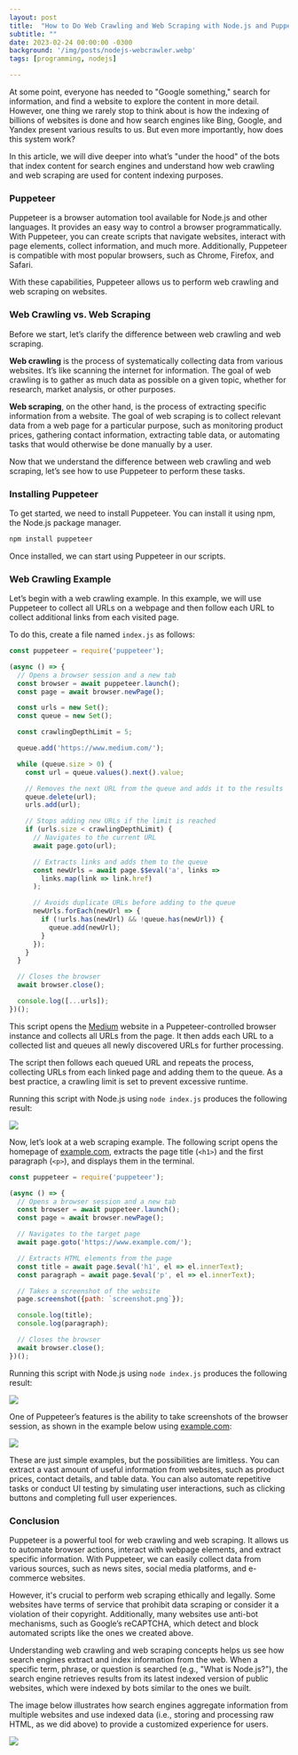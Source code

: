 ```yaml
---
layout: post
title:  "How to Do Web Crawling and Web Scraping with Node.js and Puppeteer"
subtitle: ""
date: 2023-02-24 00:00:00 -0300
background: '/img/posts/nodejs-webcrawler.webp'
tags: [programming, nodejs]

---
```


At some point, everyone has needed to "Google something," search for information, and find a website to explore the content in more detail. However, one thing we rarely stop to think about is how the indexing of billions of websites is done and how search engines like Bing, Google, and Yandex present various results to us. But even more importantly, how does this system work?  

In this article, we will dive deeper into what’s "under the hood" of the bots that index content for search engines and understand how web crawling and web scraping are used for content indexing purposes.  

### Puppeteer  
Puppeteer is a browser automation tool available for Node.js and other languages. It provides an easy way to control a browser programmatically. With Puppeteer, you can create scripts that navigate websites, interact with page elements, collect information, and much more. Additionally, Puppeteer is compatible with most popular browsers, such as Chrome, Firefox, and Safari.  

With these capabilities, Puppeteer allows us to perform web crawling and web scraping on websites.  

### Web Crawling vs. Web Scraping  
Before we start, let’s clarify the difference between web crawling and web scraping.  

**Web crawling** is the process of systematically collecting data from various websites. It’s like scanning the internet for information. The goal of web crawling is to gather as much data as possible on a given topic, whether for research, market analysis, or other purposes.  

**Web scraping**, on the other hand, is the process of extracting specific information from a website. The goal of web scraping is to collect relevant data from a web page for a particular purpose, such as monitoring product prices, gathering contact information, extracting table data, or automating tasks that would otherwise be done manually by a user.  

Now that we understand the difference between web crawling and web scraping, let’s see how to use Puppeteer to perform these tasks.  

### Installing Puppeteer  
To get started, we need to install Puppeteer. You can install it using npm, the Node.js package manager.  

```bash
npm install puppeteer
```
Once installed, we can start using Puppeteer in our scripts.  

### Web Crawling Example  
Let’s begin with a web crawling example. In this example, we will use Puppeteer to collect all URLs on a webpage and then follow each URL to collect additional links from each visited page.  

To do this, create a file named `index.js` as follows:  

```javascript
const puppeteer = require('puppeteer');

(async () => {
  // Opens a browser session and a new tab
  const browser = await puppeteer.launch();
  const page = await browser.newPage();

  const urls = new Set();
  const queue = new Set();

  const crawlingDepthLimit = 5;

  queue.add('https://www.medium.com/');

  while (queue.size > 0) {
    const url = queue.values().next().value;

    // Removes the next URL from the queue and adds it to the results
    queue.delete(url);
    urls.add(url);

    // Stops adding new URLs if the limit is reached
    if (urls.size < crawlingDepthLimit) {
      // Navigates to the current URL
      await page.goto(url);

      // Extracts links and adds them to the queue
      const newUrls = await page.$$eval('a', links =>
        links.map(link => link.href)
      );

      // Avoids duplicate URLs before adding to the queue
      newUrls.forEach(newUrl => {
        if (!urls.has(newUrl) && !queue.has(newUrl)) {
          queue.add(newUrl);
        }
      });
    }
  }

  // Closes the browser
  await browser.close();

  console.log([...urls]);
})();
```

This script opens the [Medium](https://www.medium.com) website in a Puppeteer-controlled browser instance and collects all URLs from the page. It then adds each URL to a collected list and queues all newly discovered URLs for further processing.  

The script then follows each queued URL and repeats the process, collecting URLs from each linked page and adding them to the queue. As a best practice, a crawling limit is set to prevent excessive runtime.  

Running this script with Node.js using `node index.js` produces the following result:  

![](../../../img/posts/puppeteer-result-01.png)  

Now, let’s look at a web scraping example. The following script opens the homepage of [example.com](https://www.example.com/), extracts the page title (`<h1>`) and the first paragraph (`<p>`), and displays them in the terminal.  

```javascript
const puppeteer = require('puppeteer');

(async () => {
  // Opens a browser session and a new tab
  const browser = await puppeteer.launch();
  const page = await browser.newPage();

  // Navigates to the target page
  await page.goto('https://www.example.com/');

  // Extracts HTML elements from the page
  const title = await page.$eval('h1', el => el.innerText);
  const paragraph = await page.$eval('p', el => el.innerText);

  // Takes a screenshot of the website
  page.screenshot({path: `screenshot.png`});

  console.log(title);
  console.log(paragraph);

  // Closes the browser
  await browser.close();
})();
```

Running this script with Node.js using `node index.js` produces the following result:  

![](../../../img/posts/puppeteer-result-02.png)  

One of Puppeteer’s features is the ability to take screenshots of the browser session, as shown in the example below using [example.com](https://www.example.com):  

![](../../../img/posts/puppeteer-result-03.png)  

These are just simple examples, but the possibilities are limitless. You can extract a vast amount of useful information from websites, such as product prices, contact details, and table data. You can also automate repetitive tasks or conduct UI testing by simulating user interactions, such as clicking buttons and completing full user experiences.  

### Conclusion  
Puppeteer is a powerful tool for web crawling and web scraping. It allows us to automate browser actions, interact with webpage elements, and extract specific information. With Puppeteer, we can easily collect data from various sources, such as news sites, social media platforms, and e-commerce websites.  

However, it's crucial to perform web scraping ethically and legally. Some websites have terms of service that prohibit data scraping or consider it a violation of their copyright. Additionally, many websites use anti-bot mechanisms, such as Google’s reCAPTCHA, which detect and block automated scripts like the ones we created above.  

Understanding web crawling and web scraping concepts helps us see how search engines extract and index information from the web. When a specific term, phrase, or question is searched (e.g., "What is Node.js?"), the search engine retrieves results from its latest indexed version of public websites, which were indexed by bots similar to the ones we built.  

The image below illustrates how search engines aggregate information from multiple websites and use indexed data (i.e., storing and processing raw HTML, as we did above) to provide a customized experience for users.  

![](../../../img/posts/exemplo-google-01.png)  